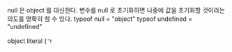 null 은 object 를 대신한다. 
변수를 null 로 초기화하면 나중에 값을 초기화할 것이라는 의도를 명확히 할 수 있다. 
typeof null = "object"
typeof undefined = "undefined"

object literal (ㄱ

<!--stackedit_data:
eyJoaXN0b3J5IjpbLTEzMTQ1NDMzMCwtMTEzMTAxNzg2OV19
-->